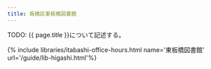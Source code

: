 ```yaml
---
title: 板橋区東板橋図書館
---
```


TODO: {{ page.title }}について記述する。

{% include libraries/itabashi-office-hours.html name='東板橋図書館' url='/guide/lib-higashi.html'%}
